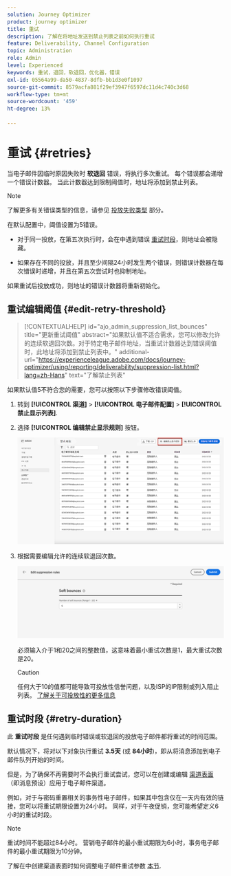 ```yaml
---
solution: Journey Optimizer
product: journey optimizer
title: 重试
description: 了解在将地址发送到禁止列表之前如何执行重试
feature: Deliverability, Channel Configuration
topic: Administration
role: Admin
level: Experienced
keywords: 重试，退回，软退回，优化器，错误
exl-id: 05564a99-da50-4837-8dfb-bb1d3e0f1097
source-git-commit: 8579acfa881f29ef3947f6597dc11d4c740c3d68
workflow-type: tm+mt
source-wordcount: '459'
ht-degree: 13%

---
```


# 重试 {#retries}

当电子邮件因临时原因失败时 **软退回** 错误，将执行多次重试。 每个错误都会递增一个错误计数器。 当此计数器达到限制阈值时，地址将添加到禁止列表。

>[!NOTE]
>
>了解更多有关错误类型的信息，请参见 [投放失败类型](../reports/suppression-list.md#delivery-failures) 部分。

在默认配置中，阈值设置为5错误。

* 对于同一投放，在第五次执行时，会在中遇到错误 [重试时段](#retry-duration)，则地址会被隐藏。

* 如果存在不同的投放，并且至少间隔24小时发生两个错误，则错误计数器在每次错误时递增，并且在第五次尝试时也抑制地址。

如果重试后投放成功，则地址的错误计数器将重新初始化。

## 重试编辑阈值 {#edit-retry-threshold}

>[!CONTEXTUALHELP]
>id="ajo_admin_suppression_list_bounces"
>title="更新重试阈值"
>abstract="如果默认值不适合需求，您可以修改允许的连续软退回次数。对于特定电子邮件地址，当重试计数器达到错误阈值时，此地址将添加到禁止列表中。"
>additional-url="https://experienceleague.adobe.com/docs/journey-optimizer/using/reporting/deliverability/suppression-list.html?lang=zh-Hans" text="了解禁止列表"

如果默认值5不符合您的需要，您可以按照以下步骤修改错误阈值。

1. 转到 **[!UICONTROL 渠道]** > **[!UICONTROL 电子邮件配置]** > **[!UICONTROL 禁止显示列表]**.

1. 选择 **[!UICONTROL 编辑禁止显示规则]** 按钮。

   ![](assets/suppression-list-edit-retries.png)

1. 根据需要编辑允许的连续软退回次数。

   ![](assets/suppression-list-edit-soft-bounces.png)

   必须输入介于1和20之间的整数值，这意味着最小重试次数是1，最大重试次数是20。

   >[!CAUTION]
   >
   >任何大于10的值都可能导致可投放性信誉问题，以及ISP的IP限制或列入阻止列表。 [了解关于可投放性的更多信息](../reports/deliverability.md)

## 重试时段 {#retry-duration}

此 **重试时段** 是任何遇到临时错误或软退回的投放电子邮件都将重试的时间范围。

默认情况下，将对以下对象执行重试 **3.5天** (或 **84小时**)，即从将消息添加到电子邮件队列开始的时间。

但是，为了确保不再需要时不会执行重试尝试，您可以在创建或编辑 [渠道表面](channel-surfaces.md) （即消息预设）应用于电子邮件渠道。

例如，对于与密码重置相关的事务性电子邮件，如果其中包含仅在一天内有效的链接，您可以将重试期限设置为24小时。 同样，对于午夜促销，您可能希望定义6小时的重试时段。

>[!NOTE]
>
>重试时间不能超过84小时。 营销电子邮件的最小重试期限为6小时，事务电子邮件的最小重试期限为10分钟。

了解在中创建渠道表面时如何调整电子邮件重试参数 [本节](../email/email-settings.md#email-retry).

